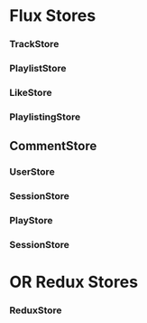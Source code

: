 # Flux Stores

### TrackStore

### PlaylistStore

### LikeStore

### PlaylistingStore

## CommentStore

### UserStore

### SessionStore

### PlayStore

### SessionStore

# OR Redux Stores

### ReduxStore
